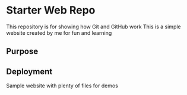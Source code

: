 # Starter Web Repo

This repository is for showing how Git and GitHub work
This is a simple website created by me for fun and learning 

## Purpose

## Deployment

Sample website with plenty of files for demos